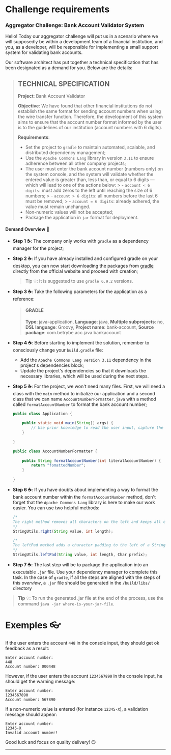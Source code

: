 # Challenge requirements

### Aggregator Challenge: Bank Account Validator System

Hello! Today our aggregator challenge will put us in a scenario where we will supposedly be within a development team of a financial institution, and you, as a developer, will be responsible for implementing a small support system for validating bank accounts.

Our software architect has put together a technical specification that has been designated as a demand for you. Below are the details:

>  TECHNICAL SPECIFICATION
> ------------
> **Project**: Bank Account Validator
>
> **Objective**: We have found that other financial institutions do not establish the same format for sending account numbers when using the wire transfer function. Therefore, the development of this system aims to ensure that the account number format informed by the user is to the guidelines of our institution (account numbers with 6 digits).
>
> **Requirements**:
>
> - Set the project to `gradle` to maintain automated, scalable, and distributed dependency management;
> - Use the `Apache Commons Lang` library in version `3.11` to ensure adherence between all other company projects;
> - The user must enter the bank account number (numbers only) on the system console, and the system will validate whether the entered value is greater than, less than, or equal to 6 digits — which will lead to one of the actions below:
    >   - `account < 6 digits`: must add zeros to the left until reaching the size of 6 numbers;
    >   - `account > 6 digits`: all numbers before the last 6 must be removed;
    >   - `account = 6 digits`: already adhered, the value must remain unchanged.
> - Non-numeric values will not be accepted;
> - Package the application in `jar` format for deployment.

#### Demand Overview 📄

- **Step 1 ☕**: The company only works with `gradle` as a dependency manager for the project;
- **Step 2 ☕**: If you have already installed and configured gradle on your desktop, you can now start downloading the packages from [gradle](https://gradle.org/releases/ "Go to website") directly from the official website and proceed with creation;

  > Tip 💡: It is suggested to use `gradle 6.9.2` versions.

- **Step 3 ☕**: Take the following parameters for the application as a reference:

  > #### GRADLE
  >
  > **Type**: java-application, **Language**: java, **Multiple subprojects**: no, **DSL language**: Groovy, **Project name**: bank-account, **Source package**: com.betrybe.acc.java.bankaccount

- **Step 4 ☕**: Before starting to implement the solution, remember to consciously change your `build.gradle` file:
  - Add the `Apache Commons Lang version 3.11` dependency in the project's dependencies block;
  - Update the project's dependencies so that it downloads the necessary libraries, which will be used during the next steps.

- **Step 5 ☕**: For the project, we won't need many files. First, we will need a class with the `main` method to initialize our application and a second class that we can name `AccountNumberFormatter.java` with a method called `formatAccountNumber` to format the bank account number;

  ```java
  public class Application {
      
      public static void main(String[] args) {
          // Use prior knowledge to read the user input, capture the account number, create an instance of the AccountNumberFormatter class, and get the formatted account number returned.
      }
      
  }
  ```
  
  ```java
  public class AccountNumberFormatter {
      
      public String formatAccountNumber(int literalAccountNumber) {
          return "fomattedNumber";
      }
      
  }
  ```

- **Step 6 ☕**: If you have doubts about implementing a way to format the bank account number within the `formatAccountNumber` method, don't forget that the `Apache Commons Lang` library is here to make our work easier. You can use two helpful methods:

  ```java
  /*
  The right method removes all characters on the left and keeps all characters on the right. The value corresponds to the string that will be processed, and the length corresponds to the number of characters that must remain intact on the right.
  */
  StringUtils.right(String value, int length);
  
  /*
  The leftPad method adds a character padding to the left of a String. The value corresponds to the string that will be processed, the length corresponds to the length of the string and the prefix corresponds to the character that should fill in the missing spaces.
  */
  StringUtils.leftPad(String value, int length, Char prefix);
  ```

- **Step 7 ☕**: The last step will be to package the application into an executable `.jar` file. Use your dependency manager to complete this task. In the case of `gradle`, if all the steps are aligned with the steps of this *overview*, a `.jar` file should be generated in the `/build/libs/` directory

> **Tip** 💡: To run the generated .jar file at the end of the process, use the command `java -jar where-is-your-jar-file`.

# Exemples 👓

If the user enters the account `448` in the console input, they should get ok feedback as a result:

    Enter account number:
    448
    Account number: 000448

However, if the user enters the account `1234567890` in the console input, he should get the warning message:

    Enter account number:
    1234567890
    Account number: 567890

If a non-numeric value is entered (for instance `12345-X`), a validation message should appear:

    Enter account number:
    12345-X
    Invalid account number!

Good luck and focus on quality delivery! 😉


---